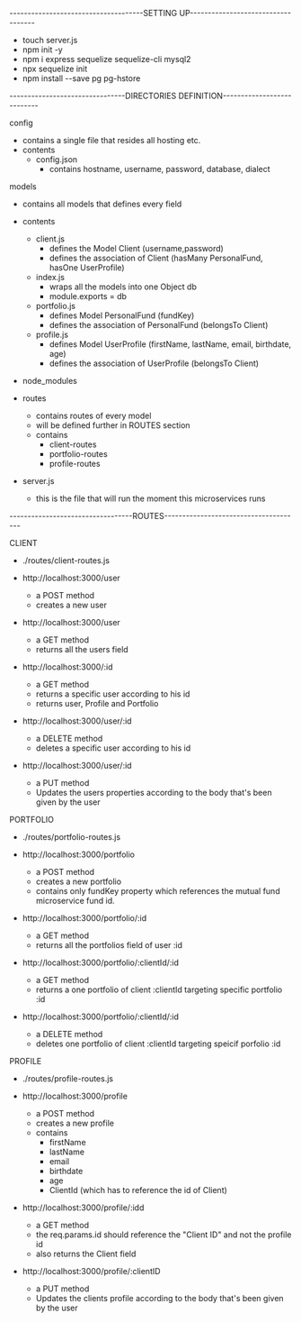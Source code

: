 -------------------------------------SETTING UP-----------------------------------

- touch server.js
- npm init -y
- npm i express sequelize sequelize-cli mysql2
- npx sequelize init
- npm install --save pg pg-hstore

--------------------------------DIRECTORIES DEFINITION---------------------------

config
- contains a single file that resides all hosting etc.
- contents
  - config.json
    - contains hostname, username, password, database, dialect

models
- contains all models that defines every field
- contents
  - client.js
    - defines the Model Client (username,password)
    - defines the association of Client (hasMany PersonalFund, hasOne UserProfile)
  - index.js
    - wraps all the models into one Object db
    - module.exports = db
  - portfolio.js
    - defines Model PersonalFund (fundKey)
    - defines the association of PersonalFund (belongsTo Client)
  - profile.js
    - defines Model UserProfile (firstName, lastName, email, birthdate, age)
    - defines the association of UserProfile (belongsTo Client)

- node_modules

- routes
  - contains routes of every model
  - will be defined further in ROUTES section
  - contains
    - client-routes
    - portfolio-routes
    - profile-routes

- server.js  
  - this is the file that will run the moment this microservices runs

----------------------------------ROUTES--------------------------------------

CLIENT
  - ./routes/client-routes.js

  - http://localhost:3000/user
    - a POST method
    - creates a new user

  - http://localhost:3000/user
    - a GET method
    - returns all the users field

  - http://localhost:3000/:id
    - a GET method
    - returns a specific user according to his id
    - returns user, Profile and Portfolio

  - http://localhost:3000/user/:id
    - a DELETE method
    - deletes a specific user according to his id

  - http://localhost:3000/user/:id
    - a PUT method
    - Updates the users properties according to the body that's been given by the user


PORTFOLIO
  - ./routes/portfolio-routes.js

  - http://localhost:3000/portfolio
    - a POST method
    - creates a new portfolio 
    - contains only fundKey property which references the mutual fund microservice fund id.

  - http://localhost:3000/portfolio/:id
    - a GET method
    - returns all the portfolios field of user :id

  - http://localhost:3000/portfolio/:clientId/:id
    - a GET method
    - returns a one portfolio of client :clientId targeting specific portfolio :id

  - http://localhost:3000/portfolio/:clientId/:id
    - a DELETE method
    - deletes one portfolio of client :clientId targeting speicif porfolio :id


PROFILE
  - ./routes/profile-routes.js

  - http://localhost:3000/profile
    - a POST method
    - creates a new profile 
    - contains  
      - firstName
      - lastName
      - email
      - birthdate
      - age
      - ClientId (which has to reference the id of Client)

  - http://localhost:3000/profile/:idd
    - a GET method
    - the req.params.id should reference the "Client ID" and not the profile id
    - also returns the Client field

  - http://localhost:3000/profile/:clientID
    - a PUT method
    - Updates the clients profile according to the body that's been given by the user
